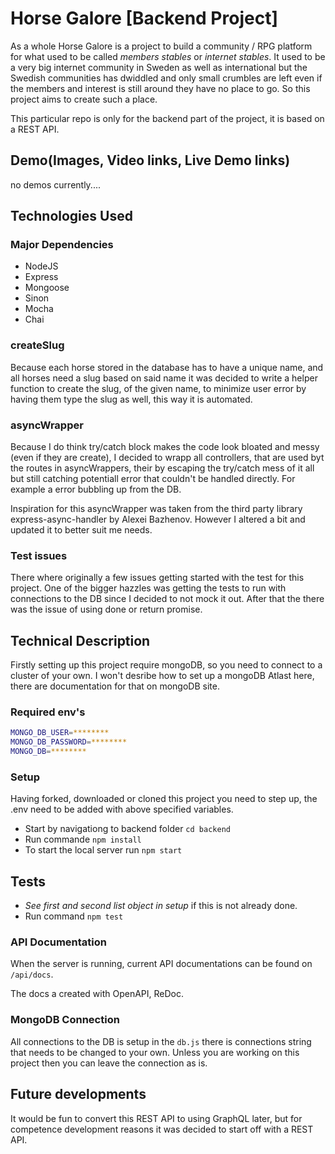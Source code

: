 # Horse Galore [Backend Project]

As a whole Horse Galore is a project to build a community / RPG platform for what used to be called _members stables_ or
_internet stables_. It used to be a very big internet community in Sweden as well as international but the Swedish
communities has dwiddled and only small crumbles are left even if the members and interest is still around they have no
place to go. So this project aims to create such a place.

This particular repo is only for the backend part of the project, it is based on a REST API.

## Demo(Images, Video links, Live Demo links)

no demos currently....

## Technologies Used

### Major Dependencies

- NodeJS
- Express
- Mongoose
- Sinon
- Mocha
- Chai

### createSlug

Because each horse stored in the database has to have a unique name, and all horses need a slug based on said name it
was decided to write a helper function to create the slug, of the given name, to minimize user error by having them type
the slug as well, this way it is automated.

### asyncWrapper

Because I do think try/catch block makes the code look bloated and messy (even if they are create), I decided to wrapp
all controllers, that are used byt the routes in asyncWrappers, their by escaping the try/catch mess of it all but still
catching potentiall error that couldn't be handled directly. For example a error bubbling up from the DB.

Inspiration for this asyncWrapper was taken from the third party library express-async-handler by Alexei Bazhenov.
However I altered a bit and updated it to better suit me needs.

### Test issues

There where originally a few issues getting started with the test for this project. One of the bigger hazzles was
getting the tests to run with connections to the DB since I decided to not mock it out. After that the there was the
issue of using done or return promise.

## Technical Description

Firstly setting up this project require mongoDB, so you need to connect to a cluster of your own. I won't desribe how to
set up a mongoDB Atlast here, there are documentation for that on mongoDB site.

### Required env's

```bash
MONGO_DB_USER=********
MONGO_DB_PASSWORD=********
MONGO_DB=********
```

### Setup

Having forked, downloaded or cloned this project you need to step up, the .env need to be added with above specified
variables.

- Start by navigationg to backend folder `cd backend`
- Run commande `npm install`
- To start the local server run `npm start`

## Tests

- _See first and second list object in setup_ if this is not already done.
- Run command `npm test`

### API Documentation

When the server is running, current API documentations can be found on `/api/docs`.

The docs a created with OpenAPI, ReDoc.

### MongoDB Connection

All connections to the DB is setup in the `db.js` there is connections string that needs to be changed to your own.
Unless you are working on this project then you can leave the connection as is.

## Future developments

It would be fun to convert this REST API to using GraphQL later, but for competence development reasons it was decided
to start off with a REST API.
